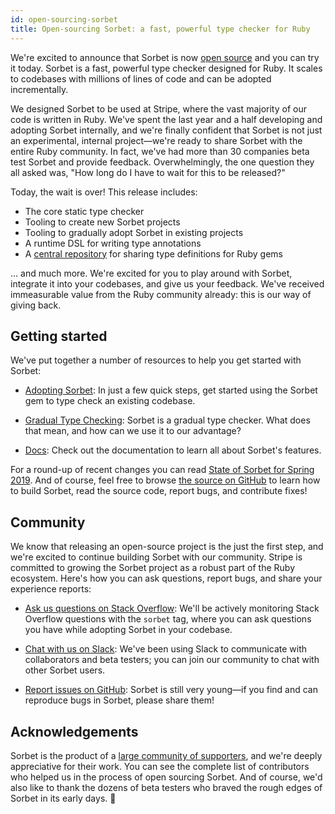 ```yaml
---
id: open-sourcing-sorbet
title: Open-sourcing Sorbet: a fast, powerful type checker for Ruby
---
```


We're excited to announce that Sorbet is now [open source] and you can try it
today. Sorbet is a fast, powerful type checker designed for Ruby. It scales to
codebases with millions of lines of code and can be adopted incrementally.

[open source]: https://github.com/sorbet/sorbet

We designed Sorbet to be used at Stripe, where the vast majority of our code is
written in Ruby. We've spent the last year and a half developing and adopting
Sorbet internally, and we're finally confident that Sorbet is not just an
experimental, internal project—we're ready to share Sorbet with the entire Ruby
community. In fact, we've had more than 30 companies beta test Sorbet and
provide feedback. Overwhelmingly, the one question they all asked was, "How long
do I have to wait for this to be released?"

<!--truncate-->

Today, the wait is over! This release includes:

- The core static type checker
- Tooling to create new Sorbet projects
- Tooling to gradually adopt Sorbet in existing projects
- A runtime DSL for writing type annotations
- A [central repository] for sharing type definitions for Ruby gems

[central repository]: https://github.com/sorbet/sorbet-typed

... and much more. We're excited for you to play around with Sorbet, integrate
it into your codebases, and give us your feedback. We've received immeasurable
value from the Ruby community already: this is our way of giving back.

## Getting started

We've put together a number of resources to help you get started with Sorbet:

- [Adopting Sorbet]: In just a few quick steps, get started using the Sorbet gem
  to type check an existing codebase.

- [Gradual Type Checking]: Sorbet is a gradual type checker. What does that
  mean, and how can we use it to our advantage?

- [Docs]: Check out the documentation to learn all about Sorbet's features.

[adopting sorbet]: https://sorbet.org/docs/adopting
[gradual type checking]: https://sorbet.org/docs/gradual
[docs]: https://sorbet.org/docs/overview

For a round-up of recent changes you can read [State of Sorbet for Spring 2019].
And of course, feel free to browse [the source on GitHub] to learn how to build
Sorbet, read the source code, report bugs, and contribute fixes!

[state of sorbet for spring 2019]:
  https://sorbet.org/blog/2019/05/16/state-of-sorbet-spring-2019
[the source on github]: https://github.com/sorbet/sorbet

## Community

We know that releasing an open-source project is the just the first step, and
we're excited to continue building Sorbet with our community. Stripe is
committed to growing the Sorbet project as a robust part of the Ruby ecosystem.
Here's how you can ask questions, report bugs, and share your experience
reports:

- [Ask us questions on Stack Overflow]: We'll be actively monitoring Stack
  Overflow questions with the `sorbet` tag, where you can ask questions you have
  while adopting Sorbet in your codebase.

- [Chat with us on Slack]: We've been using Slack to communicate with
  collaborators and beta testers; you can join our community to chat with other
  Sorbet users.

- [Report issues on GitHub]: Sorbet is still very young—if you find and can
  reproduce bugs in Sorbet, please share them!

[ask us questions on stack overflow]:
  https://stackoverflow.com/questions/tagged/sorbet
[chat with us on slack]:
  https://join.slack.com/t/sorbet-ruby/shared_invite/enQtNjU5MzA2NzU0OTYxLWNiZjcyZmM4MDE5YjIxZjAyMmE0NWYwYzU3MDNmNzNhNWY4YTNhOWE5YWU3NGQ4Y2Y4MDc5ZjAzNjI3NjcwYTE
[report issues on github]: https://github.com/sorbet/sorbet/issues

## Acknowledgements

Sorbet is the product of a [large community of supporters], and we're deeply
appreciative for their work. You can see the complete list of contributors who
helped us in the process of open sourcing Sorbet. And of course, we'd also like
to thank the dozens of beta testers who braved the rough edges of Sorbet in its
early days. 🎉

[large community of supporters]:
  https://github.com/sorbet/sorbet/blob/master/ACKNOWLEDGEMENTS.md
